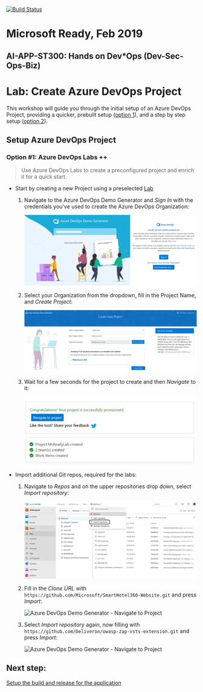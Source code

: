 [![Build Status](https://dev.azure.com/MSREADY19Sandbox/devsecopsbiz-session/_apis/build/status/technical-lab?branchName=master)](https://dev.azure.com/MSREADY19Sandbox/devsecopsbiz-session/_build/latest?definitionId=4&branchName=master)

# Microsoft Ready, Feb 2019
## AI-APP-ST300: Hands on Dev*Ops (Dev-Sec-Ops-Biz) 


# Lab: Create Azure DevOps Project 

This workshop will guide you through the initial setup of an Azure DevOps Project, providing a quicker, prebuilt setup ([option 1](#Option#1:-Azure-DevOps-Labs-++)), and a step by step setup ([option 2](#Option-#2:-Azure-DevOps-from-scratch)).

## Setup Azure DevOps Project

### Option #1: Azure DevOps Labs ++

>  Use Azure DevOps Labs to create a preconfigured project and enrich it for a quick start.

* Start by creating a new Project using a preselected [Lab](https://azuredevopsdemogenerator.azurewebsites.net/?name=WhiteSource-Bolt&templateid=77362)
    1. Navigate to the Azure DevOps Demo Generator and *Sign In* with the credentials you've used to create the Azure DevOps Organization:
    
        ![Azure DevOps Demo Generator - Sign In](../img/AzureDevOpsLab-SignIn.png)

    2. Select your Organization from the dropdown, fill in the Project Name, and *Create Project*:

        ![Azure DevOps Demo Generator - Create Project](../img/AzureDevOpsLab-CreateProject-01.png)

    3. Wait for a few seconds for the project to create and then *Navigate* to it:

        ![Azure DevOps Demo Generator - Create Project](../img/AzureDevOpsLab-CreateProject-02.png)

* Import additional Git repos, required for the labs:

    1. Navigate to *Repos* and on the upper repositories drop down, select *Import repository*:

        ![Azure DevOps Demo Generator - Navigate to Project](../img/AzureDevOpsLab-ImportRepo.png)

    2. Fill in the *Clone URL* with    `https://github.com/Microsoft/SmartHotel360-Website.git`
    and press *Import*:

        ![Azure DevOps Demo Generator - Navigate to Project](../img/AzureDevOpsLab-CloneURL.png)

    3. Select *Import repository* again, now filling with     `https://github.com/Deliveron/owasp-zap-vsts-extension.git`
    and press *Import*:

        ![Azure DevOps Demo Generator - Navigate to Project](../img/AzureDevOpsLab-CloneURL.png)


## Next step:  
[Setup the build and release for the application](README-2-CICD.md)